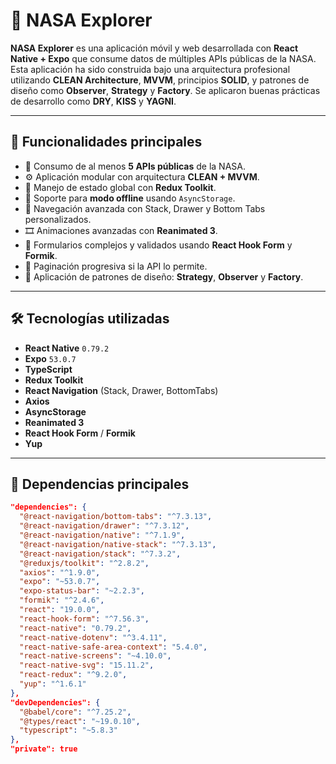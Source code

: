 # 🚀 NASA Explorer

**NASA Explorer** es una aplicación móvil y web desarrollada con **React Native + Expo** que consume datos de múltiples APIs públicas de la NASA. 
Esta aplicación ha sido construida bajo una arquitectura profesional utilizando **CLEAN Architecture**, **MVVM**, principios **SOLID**, 
y patrones de diseño como **Observer**, **Strategy** y **Factory**. Se aplicaron buenas prácticas de desarrollo como **DRY**, **KISS** y **YAGNI**.

---

## 🌌 Funcionalidades principales

- 📡 Consumo de al menos **5 APIs públicas** de la NASA.
- ⚙️ Aplicación modular con arquitectura **CLEAN + MVVM**.
- 🧠 Manejo de estado global con **Redux Toolkit**.
- 🧳 Soporte para **modo offline** usando `AsyncStorage`.
- 🧭 Navegación avanzada con Stack, Drawer y Bottom Tabs personalizados.
- 🎞️ Animaciones avanzadas con **Reanimated 3**.
- 📝 Formularios complejos y validados usando **React Hook Form** y **Formik**.
- 🔄 Paginación progresiva si la API lo permite.
- 🧱 Aplicación de patrones de diseño: **Strategy**, **Observer** y **Factory**.

---

## 🛠️ Tecnologías utilizadas

- **React Native** `0.79.2`
- **Expo** `53.0.7`
- **TypeScript**
- **Redux Toolkit**
- **React Navigation** (Stack, Drawer, BottomTabs)
- **Axios**
- **AsyncStorage**
- **Reanimated 3**
- **React Hook Form** / **Formik**
- **Yup**

---

## 🧪 Dependencias principales

```json
"dependencies": {
  "@react-navigation/bottom-tabs": "^7.3.13",
  "@react-navigation/drawer": "^7.3.12",
  "@react-navigation/native": "^7.1.9",
  "@react-navigation/native-stack": "^7.3.13",
  "@react-navigation/stack": "^7.3.2",
  "@reduxjs/toolkit": "^2.8.2",
  "axios": "^1.9.0",
  "expo": "~53.0.7",
  "expo-status-bar": "~2.2.3",
  "formik": "^2.4.6",
  "react": "19.0.0",
  "react-hook-form": "^7.56.3",
  "react-native": "0.79.2",
  "react-native-dotenv": "^3.4.11",
  "react-native-safe-area-context": "5.4.0",
  "react-native-screens": "~4.10.0",
  "react-native-svg": "15.11.2",
  "react-redux": "^9.2.0",
  "yup": "^1.6.1"
},
"devDependencies": {
  "@babel/core": "^7.25.2",
  "@types/react": "~19.0.10",
  "typescript": "~5.8.3"
},
"private": true
